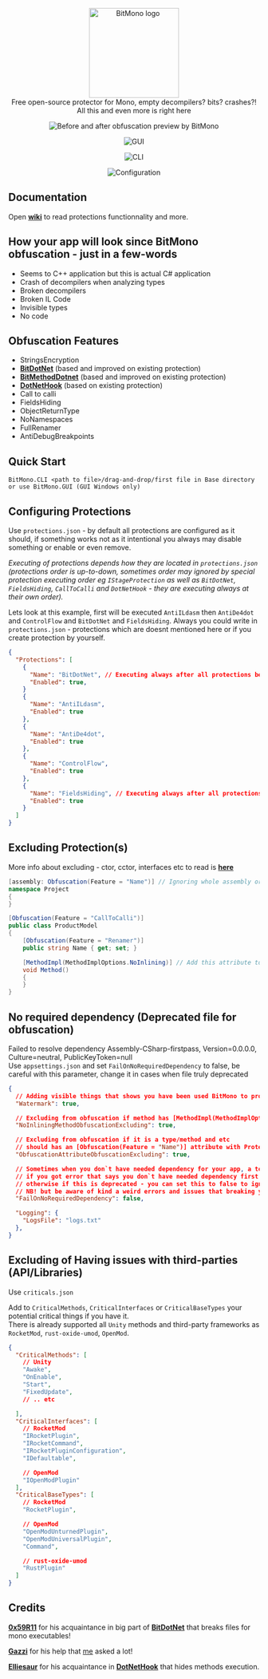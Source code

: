 <p align="center">
  <img src="https://raw.githubusercontent.com/sunnamed434/BitMono/main/resources/logo/BitMonoLogo.png" alt="BitMono logo" width="180" /><br>
  Free open-source protector for Mono, empty decompilers? bits? crashes?!<br>
  All this and even more is right here
</p>

<p align="center">
<img src="https://raw.githubusercontent.com/sunnamed434/BitMono/main/resources/images/preview/before-after.png"
  alt="Before and after obfuscation preview by BitMono"
</p>

<p align="center">
<img src="https://raw.githubusercontent.com/sunnamed434/BitMono/main/resources/images/preview/GUI.png"
  alt="GUI"
</p>

<p align="center">
<img src="https://raw.githubusercontent.com/sunnamed434/BitMono/main/resources/images/preview/CLI.png"
  alt="CLI"
</p>

<p align="center">
<img src="https://raw.githubusercontent.com/sunnamed434/BitMono/main/resources/images/preview/configuration.png"
  alt="Configuration"
</p>

## Documentation 
Open **[wiki](https://github.com/sunnamed434/BitMono/wiki)** to read protections functionnality and more.

## How your app will look since BitMono obfuscation - just in a few-words
* Seems to C++ application but this is actual C# application
* Crash of decompilers when analyzing types
* Broken decompilers
* Broken IL Code
* Invisible types
* No code 

## Obfuscation Features
* StringsEncryption
* **[BitDotNet](https://github.com/0x59R11/BitDotNet)** (based and improved on existing protection)
* **[BitMethodDotnet](https://github.com/sunnamed434/BitMethodDotnet)** (based and improved on existing protection)
* **[DotNetHook](https://github.com/Elliesaur/DotNetHook)** (based on existing protection)
* Call to calli
* FieldsHiding
* ObjectReturnType
* NoNamespaces
* FullRenamer
* AntiDebugBreakpoints

## Quick Start
`BitMono.CLI <path to file>/drag-and-drop/first file in Base directory or use BitMono.GUI (GUI Windows only)`

## Configuring Protections
Use `protections.json` - by default all protections are configured as it should, if something works not as it intentional you always may disable something or enable or even remove.

_Executing of protections depends how they are located in `protections.json` (protections order is up-to-down, sometimes order may ignored by special protection executing order eg `IStageProtection` as well as `BitDotNet`, `FieldsHiding`, `CallToCalli` and `DotNetHook` - they are executing always at their own order)._

Lets look at this example, first will be executed `AntiILdasm` then `AntiDe4dot` and `ControlFlow` and `BitDotNet` and `FieldsHiding`.
Always you could write in `protections.json` - protections which are doesnt mentioned here or if you create protection by yourself.
```json
{
  "Protections": [
    {
      "Name": "BitDotNet", // Executing always after all protections because of Calling Condition
      "Enabled": true,
    }
    {
      "Name": "AntiILdasm",
      "Enabled": true
    },
    {
      "Name": "AntiDe4dot",
      "Enabled": true
    },
    {
      "Name": "ControlFlow",
      "Enabled": true
    },
    {
      "Name": "FieldsHiding", // Executing always after all protections because of Calling Condition
      "Enabled": true
    }
  ]
}

```

## Excluding Protection(s)
More info about excluding - ctor, cctor, interfaces etc to read is **[here](https://github.com/sunnamed434/BitMono/wiki/Excluding-Protection(s))**
```cs
[assembly: Obfuscation(Feature = "Name")] // Ignoring whole assembly or in the AssemblyInfo.cs (sometimes it would not exist in your project)
namespace Project
{
}

[Obfuscation(Feature = "CallToCalli")]
public class ProductModel
{
    [Obfuscation(Feature = "Renamer")]
    public string Name { get; set; }

    [MethodImpl(MethodImplOptions.NoInlining)] // Add this attribute to ignore renaming of method
    void Method()
    {
    }
}
```

## No required dependency (Deprecated file for obfuscation)
Failed to resolve dependency Assembly-CSharp-firstpass, Version=0.0.0.0, Culture=neutral, PublicKeyToken=null
<br>Use `appsettings.json` and set `FailOnNoRequiredDependency` to false, be careful with this parameter, change it in cases when file truly deprecated
```json
{
  // Adding visible things that shows you have been used BitMono to protect your app
  "Watermark": true,

  // Excluding from obfuscation if method has [MethodImpl(MethodImplOptions.NoInlining)] attribute
  "NoInliningMethodObfuscationExcluding": true,

  // Excluding from obfuscation if it is a type/method and etc 
  // should has an [Obfuscation(Feature = "Name")] attribute with Protection name (Feature) and Excluding set to true
  "ObfuscationAttributeObfuscationExcluding": true,

  // Sometimes when you don`t have needed dependency for your app, a tons of reasons could be for that, 
  // if you got error that says you don`t have needed dependency first of all atleast try to add this dependency
  // otherwise if this is deprecated - you can set this to false to ignore error and continue obfuscation
  // NB! but be aware of kind a weird errors and issues that breaking you app and it stop working after that
  "FailOnNoRequiredDependency": false,

  "Logging": {
    "LogsFile": "logs.txt"
  },
}
```

## Excluding of Having issues with third-parties (API/Libraries)
Use `criticals.json`

Add to `CriticalMethods`, `CriticalInterfaces` or `CriticalBaseTypes` your potential critical things if you have it. 
<br>There is already supported all `Unity` methods and third-party frameworks as `RocketMod`, `rust-oxide-umod`, `OpenMod`.

```json
{
  "CriticalMethods": [
    // Unity
    "Awake",
    "OnEnable",
    "Start",
    "FixedUpdate",
    // .. etc

  ],
  "CriticalInterfaces": [
    // RocketMod
    "IRocketPlugin",
    "IRocketCommand",
    "IRocketPluginConfiguration",
    "IDefaultable",

    // OpenMod
    "IOpenModPlugin"
  ],
  "CriticalBaseTypes": [
    // RocketMod
    "RocketPlugin",

    // OpenMod
    "OpenModUnturnedPlugin",
    "OpenModUniversalPlugin",
    "Command",

    // rust-oxide-umod
    "RustPlugin"
  ]
}
```

Credits
-------
**[0x59R11](https://github.com/0x59R11)** for his acquaintance in big part of **[BitDotNet](https://github.com/0x59R11/BitDotNet)** that breaks files for mono executables!

**[Gazzi](https://github.com/GazziFX)** for his help that [me](https://github.com/sunnamed434) asked a lot!

**[Elliesaur](https://github.com/Elliesaur)** for his acquaintance in **[DotNetHook](https://github.com/Elliesaur/DotNetHook)** that hides methods execution.